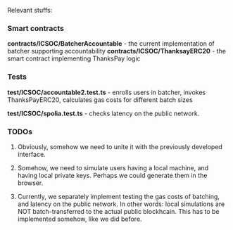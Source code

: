 Relevant stuffs:

### Smart contracts

**contracts/ICSOC/BatcherAccountable** - the current implementation of batcher supporting accountability
**contracts/ICSOC/ThanksayERC20** - the smart contract implementing ThanksPay logic

### Tests

**test/ICSOC/accountable2.test.ts** - enrolls users in batcher, invokes ThanksPayERC20, calculates gas costs for different batch sizes

**test/ICSOC/spolia.test.ts** - checks latency on the public network.

### TODOs

1. Obviously, somehow we need to unite it with the previously developed interface.

2. Somehow, we need to simulate users having a local machine, and having local private keys. Perhaps we could generate them in the browser.

3. Currently, we separately implement testing the gas costs of batching, and latency on the public network. In other words: local simulations are NOT batch-transferred to the actual public blockhcain. This has to be implemented somehow, like we did before.



<!-- Implementation of contracts for [ERC-4337](https://eips.ethereum.org/EIPS/eip-4337) account abstraction via alternative mempool.




# Resources

[Vitalik's post on account abstraction without Ethereum protocol changes](https://medium.com/infinitism/erc-4337-account-abstraction-without-ethereum-protocol-changes-d75c9d94dc4a)

[Discord server](http://discord.gg/fbDyENb6Y9)

[Bundler reference implementation](https://github.com/eth-infinitism/bundler)

[Bundler specification test suite](https://github.com/eth-infinitism/bundler-spec-tests) -->
